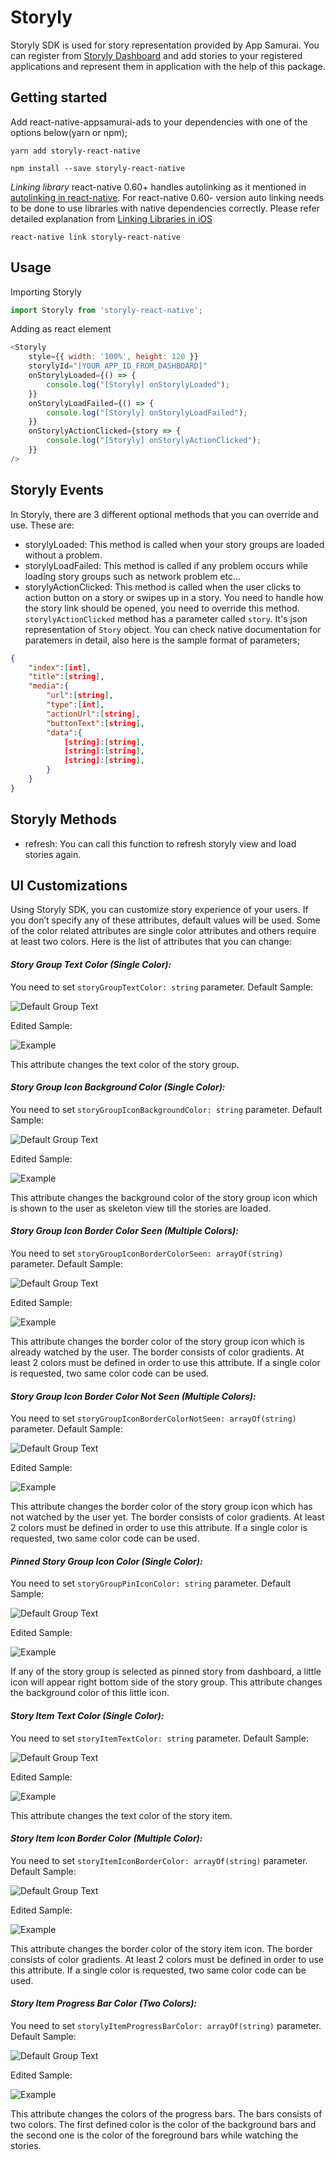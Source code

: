 # Storyly
Storyly SDK is used for story representation provided by App Samurai. You can register from [Storyly Dashboard](http://dashboard.storyly.io) and add stories to your registered applications and represent them in application with the help of this package.
## Getting started
Add react-native-appsamurai-ads to your dependencies with one of the options below(yarn or npm);
``` shell
yarn add storyly-react-native
```
``` shell
npm install --save storyly-react-native
```
*Linking library*
react-native 0.60+ handles autolinking as it mentioned in [autolinking in react-native](https://github.com/react-native-community/cli/blob/master/docs/autolinking.md).
For react-native 0.60- version auto linking needs to be done to use libraries with native dependencies correctly. Please refer detailed explanation from [Linking Libraries in iOS](https://facebook.github.io/react-native/docs/linking-libraries-ios.html)
``` shell
react-native link storyly-react-native
```
## Usage
Importing Storyly
```javascript
import Storyly from 'storyly-react-native';
```
Adding as react element
``` js
<Storyly
    style={{ width: '100%', height: 120 }}
    storylyId="[YOUR_APP_ID_FROM_DASHBOARD]"
    onStorylyLoaded={() => {
        console.log("[Storyly] onStorylyLoaded");
    }}
    onStorylyLoadFailed={() => {
        console.log("[Storyly] onStorylyLoadFailed");
    }}
    onStorylyActionClicked={story => {
        console.log("[Storyly] onStorylyActionClicked");
    }}
/>
```
## Storyly Events
In Storyly, there are 3 different optional methods that you can override and use.  These are:
* storylyLoaded: This method is called when your story groups are loaded without a problem.
* storylyLoadFailed: This method is called if any problem occurs while loading story groups such as network problem etc…
* storylyActionClicked: This method is called when the user clicks to action button on a story or swipes up in a story.  You need to handle how the story link should be opened, you need to override this method.
`storylyActionClicked` method has a parameter called `story`. It's json representation of `Story` object. You can check native documentation for paratemers in detail, also here is the sample format of parameters;
``` json
{
    "index":[int],
    "title":[string],
    "media":{
        "url":[string],
        "type":[int],
        "actionUrl":[string],
        "buttonText":[string],
        "data":{
            [string]:[string],
            [string]:[string],
            [string]:[string],
        }
    }
}
```
## Storyly Methods
* refresh: You can call this function to refresh storyly view and load stories again.
## UI Customizations
Using Storyly SDK, you can customize story experience of your users. If you don’t specify any of these attributes, default values will be used. Some of the color related attributes are single color attributes and others require at least two colors.
Here is the list of attributes that you can change:
####  ***Story Group Text Color (Single Color):***
You need to set `storyGroupTextColor: string` parameter.
Default Sample:

![Default Group Text](https://github.com/Netvent/storyly-mobile/blob/master/readme_images/sg_textcolor_1.png)

Edited Sample:

![Example](https://github.com/Netvent/storyly-mobile/blob/master/readme_images/sg_textcolor.png)

This attribute changes the text color of the story group.
#### ***Story Group Icon Background Color (Single Color):***
You need to set `storyGroupIconBackgroundColor: string` parameter.
Default Sample:

![Default Group Text](https://github.com/Netvent/storyly-mobile/blob/master/readme_images/sg_iconbackground.png)

Edited Sample:

![Example](https://github.com/Netvent/storyly-mobile/blob/master/readme_images/sg_iconbackground_1.png)

This attribute changes the background color of the story group icon which is shown to the user as skeleton view till the stories are loaded.
#### ***Story Group Icon Border Color Seen (Multiple Colors):***
You need to set `storyGroupIconBorderColorSeen: arrayOf(string)` parameter.
Default Sample:

![Default Group Text](https://github.com/Netvent/storyly-mobile/blob/master/readme_images/sg_seen.png)

Edited Sample:

![Example](https://github.com/Netvent/storyly-mobile/blob/master/readme_images/sg_seen_1.png)

This attribute changes the border color of the story group icon which is already watched by the user. The border consists of color gradients. At least 2 colors must be defined in order to use this attribute. If a single color is requested,  two same color code can be used.
#### ***Story Group Icon Border Color Not Seen (Multiple Colors):***
You need to set `storyGroupIconBorderColorNotSeen: arrayOf(string)` parameter.
Default Sample:

![Default Group Text](https://github.com/Netvent/storyly-mobile/blob/master/readme_images/sg_notseen.png)

Edited Sample:

![Example](https://github.com/Netvent/storyly-mobile/blob/master/readme_images/sg_notseen_1.png)

This attribute changes the border color of the story group icon which has not watched by the user yet. The border consists of color gradients. At least 2 colors must be defined in order to use this attribute. If a single color is requested,  two same color code can be used.
#### ***Pinned Story Group Icon Color (Single Color):***
You need to set `storyGroupPinIconColor: string` parameter.
Default Sample:

![Default Group Text](https://github.com/Netvent/storyly-mobile/blob/master/readme_images/sg_pincolor.png)

Edited Sample:

![Example](https://github.com/Netvent/storyly-mobile/blob/master/readme_images/sg_pincolor_1.png)

If any of the story group is selected as pinned story from dashboard, a little icon will appear right bottom side of the story group. This attribute changes the background color of this little icon.
#### ***Story Item Text Color (Single Color):***
You need to set `storyItemTextColor: string` parameter.
Default Sample:

![Default Group Text](https://github.com/Netvent/storyly-mobile/blob/master/readme_images/si_textcolor.png)

Edited Sample:

![Example](https://github.com/Netvent/storyly-mobile/blob/master/readme_images/si_textcolor_1.png)

This attribute changes the text color of the story item.
#### ***Story Item Icon Border Color (Multiple Color):***
You need to set `storyItemIconBorderColor: arrayOf(string)` parameter.
Default Sample:

![Default Group Text](https://github.com/Netvent/storyly-mobile/blob/master/readme_images/si_iconborder.png)

Edited Sample:

![Example](https://github.com/Netvent/storyly-mobile/blob/master/readme_images/si_iconborder_1.png)

This attribute changes the border color of the story item icon. The border consists of color gradients. At least 2 colors must be defined in order to use this attribute. If a single color is requested,  two same color code can be used.
#### ***Story Item Progress Bar Color (Two Colors):***
You need to set `storylyItemProgressBarColor: arrayOf(string)` parameter.
Default Sample:

![Default Group Text](https://github.com/Netvent/storyly-mobile/blob/master/readme_images/si_progressbar.png)

Edited Sample:

![Example](https://github.com/Netvent/storyly-mobile/blob/master/readme_images/si_progressbar_1.png)

This attribute changes the colors of the progress bars. The bars consists of two colors.  The first defined color is the color of the background bars and the second one is the color of the foreground bars while watching the stories.
